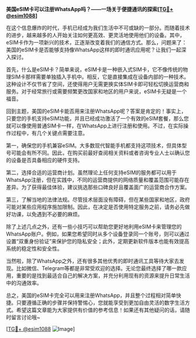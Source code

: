 **美国eSIM卡可以注册WhatsApp吗？——一场关于便捷通讯的探索[[TG💪+ @esim1088](https://t.me/s/esim1088)]**

在这个信息爆炸的时代，手机已经成为我们生活中不可或缺的一部分。而随着技术的进步，越来越多的人开始关注如何更高效、更灵活地使用他们的设备。其中，eSIM卡作为一项新兴的技术，正逐渐改变着我们的通信方式。那么，问题来了：美国的eSIM卡是否能够支持像WhatsApp这样的即时通讯应用呢？让我们一起深入探讨。

首先，什么是eSIM卡？简单来说，eSIM卡是一种嵌入式SIM卡，它不像传统的物理SIM卡那样需要单独插入手机中。相反，它是直接集成在设备内部的一种技术。这种设计不仅节省了空间，还使得用户无需更换实体SIM卡即可轻松切换运营商和服务。对于经常旅行或需要频繁更改国家和地区的用户来说，eSIM卡无疑是一个福音。

回到主题，美国的eSIM卡能否用来注册WhatsApp呢？答案是肯定的！事实上，只要您的手机支持eSIM功能，并且已经成功激活了一个有效的eSIM套餐，那么您就可以像使用普通SIM卡一样，在WhatsApp上进行注册和使用。不过，在实际操作过程中，有几个关键点需要注意。

第一，确保您的手机兼容eSIM。大多数现代智能手机都支持这项技术，但具体型号可能会有所不同。因此，在购买前最好查阅相关资料或者咨询专业人士以确认您的设备是否具备相应的硬件支持。

第二，选择合适的运营商计划。虽然理论上任何支持eSIM的服务都可以用于WhatsApp注册，但在实践中，不同的运营商提供的网络质量和覆盖范围可能存在差异。为了获得最佳体验，建议挑选那些口碑良好且覆盖面广的运营商合作方案。

第三，了解当地的法律法规。尽管技术层面没有障碍，但在某些国家和地区，政府可能对某些应用程序施加限制。因此，在决定是否使用特定服务之前，请务必先做好功课，以免遇到不必要的麻烦。

除了上述几点之外，还有一些小技巧可以帮助您更好地利用eSIM卡来管理您的WhatsApp账户。例如，如果您希望同时从多个设备登录同一个账号，则可以通过设置“双重身份验证”来保护您的隐私安全；此外，定期更新软件版本也能有效提高系统的稳定性和安全性。

当然啦，除了WhatsApp之外，还有很多其他优秀的即时通讯工具等待大家去发现。比如微信、Telegram等都是非常受欢迎的选择。无论您最终选择了哪一款应用，重要的是找到最适合自己的解决方案，并充分利用现有的资源来提升日常生活中的沟通效率。

总之，美国的eSIM卡完全可以用来注册WhatsApp，并且整个过程相对简单快捷。只要遵循正确的步骤并保持警惕心，您就能享受到更加自由灵活的数字生活方式。希望这篇文章能为大家提供有价值的参考信息！如果还有其他疑问的话，请随时留言讨论哦~

[[TG💪+ @esim1088](https://t.me/s/esim1088) ![Image](https://i.postimg.cc/4NQfJmqS/Snipaste-2025-05-13-00-14-12.png)]